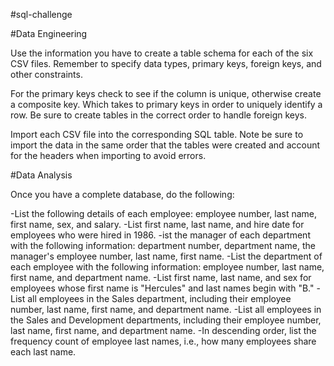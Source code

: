 #sql-challenge

#Data Engineering


Use the information you have to create a table schema for each of the six CSV files. Remember to specify data types, primary keys, foreign keys, and other constraints.

For the primary keys check to see if the column is unique, otherwise create a composite key. Which takes to primary keys in order to uniquely identify a row.
Be sure to create tables in the correct order to handle foreign keys.



Import each CSV file into the corresponding SQL table. Note be sure to import the data in the same order that the tables were created and account for the headers when importing to avoid errors.



#Data Analysis

Once you have a complete database, do the following:

-List the following details of each employee: employee number, last name, first name, sex, and salary.
-List first name, last name, and hire date for employees who were hired in 1986.
-ist the manager of each department with the following information: department number, department name, the manager's employee number, last name, first name.
-List the department of each employee with the following information: employee number, last name, first name, and department name.
-List first name, last name, and sex for employees whose first name is "Hercules" and last names begin with "B."
-List all employees in the Sales department, including their employee number, last name, first name, and department name.
-List all employees in the Sales and Development departments, including their employee number, last name, first name, and department name.
-In descending order, list the frequency count of employee last names, i.e., how many employees share each last name.
